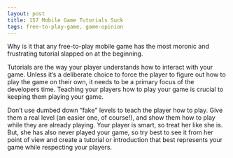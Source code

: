 ```yaml
---
layout: post
title: 157 Mobile Game Tutorials Suck
tags: free-to-play-game, game-opinion
---
```

Why is it that any free-to-play mobile game has the most moronic and frustrating tutorial slapped on at the beginning.

Tutorials are the way your player understands how to interact with your game.  Unless it’s a deliberate choice to force the player to figure out how to play the game on their own, it needs to be a primary focus of the developers time.  Teaching your players how to play your game is crucial to keeping them playing your game.

Don’t use dumbed down “fake" levels to teach the player how to play.  Give them a real level (an easier one, of course!), and show them how to play while they are already playing.  Your player is smart, so treat her like she is.  But, she has also never played your game, so try best to see it from her point of view and create a tutorial or introduction that best represents your game while respecting your players.